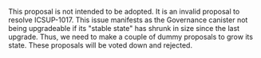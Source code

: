 This proposal is not intended to be adopted.
It is an invalid proposal to resolve ICSUP-1017.
This issue manifests as the Governance canister not being upgradeable if its "stable state" has shrunk in size since the last upgrade.
Thus, we need to make a couple of dummy proposals to grow its state.
These proposals will be voted down and rejected.
